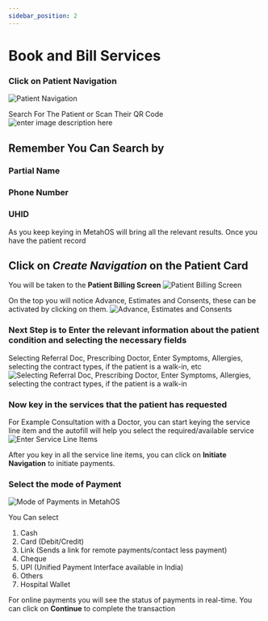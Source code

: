 ```yaml
---
sidebar_position: 2
---
```


# Book and Bill Services

### Click on Patient Navigation

![Patient Navigation](https://res.cloudinary.com/teleopdassets/image/upload/v1642078199/Guide/Patient_Navigation_dyfbwb.png)

Search For The Patient or Scan Their QR Code
![enter image description here](https://res.cloudinary.com/teleopdassets/image/upload/v1642079090/Guide/Search_Patient_in_MetahOS_m6b8fm.png)

## Remember You Can Search by

### Partial Name

### Phone Number

### UHID

As you keep keying in MetahOS will bring all the relevant results. Once you have the patient record

## Click on _Create Navigation_ on the Patient Card

You will be taken to the **Patient Billing Screen**
![Patient Billing Screen](https://res.cloudinary.com/teleopdassets/image/upload/v1642079724/Guide/Patient_Billing_Screen_in_MetahOS_k7gims.png)

On the top you will notice Advance, Estimates and Consents, these can be activated by clicking on them.
![Advance, Estimates and Consents](https://res.cloudinary.com/teleopdassets/image/upload/v1642122490/Guide/Patient_Billing_Screen_Consents_Advance_and_Estimates_d2m2a4.png)

### Next Step is to Enter the relevant information about the patient condition and selecting the necessary fields

Selecting Referral Doc, Prescribing Doctor, Enter Symptoms, Allergies, selecting the contract types, if the patient is a walk-in, etc
![Selecting Referral Doc, Prescribing Doctor, Enter Symptoms, Allergies, selecting the contract types, if the patient is a walk-in](https://res.cloudinary.com/teleopdassets/image/upload/v1642123155/Guide/Book_and_Bill_for_Services_in_MetahOS_l7svvb.gif)

### Now key in the services that the patient has requested

For Example Consultation with a Doctor, you can start keying the service line item and the autofill will help you select the required/available service
![Enter Service Line Items](https://res.cloudinary.com/teleopdassets/image/upload/v1642124297/Guide/Enter_Service_Line_Items_in_MetahOS_sylvuz.gif)

After you key in all the service line items, you can click on **Initiate Navigation** to initiate payments.

### Select the mode of Payment

![Mode of Payments in MetahOS](https://res.cloudinary.com/teleopdassets/image/upload/v1642124296/Guide/Payments_in_MetahOS_cdbjsb.gif)

You Can select

1.  Cash
2.  Card (Debit/Credit)
3.  Link (Sends a link for remote payments/contact less payment)
4.  Cheque
5.  UPI (Unified Payment Interface available in India)
6.  Others
7.  Hospital Wallet

For online payments you will see the status of payments in real-time.
You can click on **Continue** to complete the transaction
